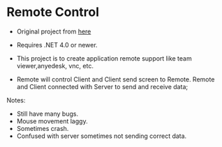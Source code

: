 # Remote Control

* Original project from [here](https://github.com/Bediveren/RemoteControllerCsharp)  
* Requires .NET 4.0 or newer.    

* This project is to create application remote support like team viewer,anyedesk, vnc, etc.
* Remote will control Client and Client send screen to Remote. Remote and Client connected with Server to send and receive data;


Notes:  
- Still have many bugs.
- Mouse movement laggy.
- Sometimes crash.
- Confused with server sometimes not sending correct data.
